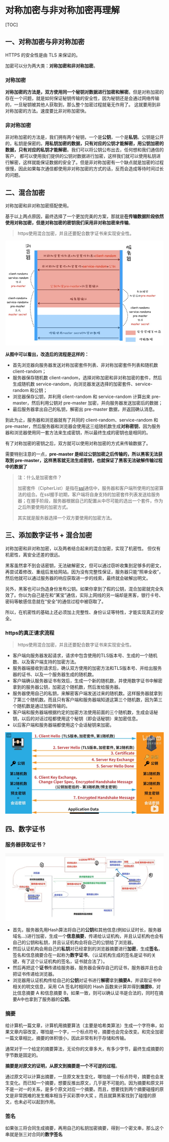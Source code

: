# 对称加密与非对称加密再理解

[TOC]



## 一、对称加密与非对称加密

HTTPS 的安全性是由 TLS 来保证的。

加密可以分为两大类：**对称加密和非对称加密**。

### 对称加密

**对称加密的方法是，双方使用同一个秘钥对数据进行加密和解密**。但是对称加密的存在一个问题，就是如何保证秘钥传输的安全性，因为秘钥还是会通过网络传输的，一旦秘钥被其他人获取到，那么整个加密过程就毫无作用了。 这就要用到非对称加密的方法。速度要比非对称加密快。



### 非对称加密

非对称加密的方法是，我们拥有两个秘钥，一个是**公钥**，一个是**私钥**。公钥是公开的，私钥是保密的。**用私钥加密的数据，只有对应的公钥才能解密，用公钥加密的数据，只有对应的私钥才能解密**。我们可以将公钥公布出去，任何想和我们通信的客户， 都可以使用我们提供的公钥对数据进行加密，这样我们就可以使用私钥进行解密，这样就能保证数据的安全了。但是非对称加密有一个缺点就是加密的过程很慢，因此如果每次通信都使用非对称加密的方式的话，反而会造成等待时间过长的问题。




## 二、混合加密

对称加密和非对称加密搭配使用。

基于以上两点原因，最终选择了一个更加完美的方案，那就是**在传输数据阶段依然使用对称加密，但是对称加密的密钥我们采用非对称加密来传输**。

> https使用混合加密，并且还要配合数字证书来实现安全性。

![](./加密再理解/搭配.jpg)

**从图中可以看出，改造后的流程是这样的：**

- 首先浏览器向服务器发送对称加密套件列表、非对称加密套件列表和随机数 client-random；
- 服务器保存随机数 client-random，选择对称加密和非对称加密的套件，然后生成随机数 service-random，向浏览器发送选择的加密套件、service-random 和公钥；
- 浏览器保存公钥，并利用 client-random 和 service-random 计算出来 pre-master，然后利用公钥对 pre-master 加密，并向服务器发送加密后的数据；
- 最后服务器拿出自己的私钥，解密出 pre-master 数据，并返回确认消息。

到此为止，服务器和浏览器就有了共同的 client-random、service-random 和 pre-master，然后服务器和浏览器会使用这三组随机数生成**对称密钥**，因为服务器和浏览器使用同一套方法来生成密钥，所以最终生成的密钥也是相同的。

有了对称加密的密钥之后，双方就可以使用对称加密的方式来传输数据了。

需要特别注意的一点，**pre-master 是经过公钥加密之后传输的，所以黑客无法获取到 pre-master，这样黑客就无法生成密钥，也就保证了黑客无法破解传输过程中的数据了**

> 注：什么是加密套件？
>
> 加密套件（CipherList）是指在[ssl](https://so.csdn.net/so/search?q=ssl&spm=1001.2101.3001.7020)通信中，服务器和客户端所使用的加密算法的组合。在ssl握手初期，客户端将自身支持的加密套件列表发送给服务器；在握手阶段，服务器根据自己的配置从中尽可能的选出一个套件，作为之后所要使用的加密方式。
>
> 其实就是服务器选择一个双方要使用的加密方法。



## 三、添加数字证书 + 混合加密

对称加密和非对称加密，以及两者结合起来的混合加密，实现了机密性。
但仅有机密性，离安全还差的很远。

黑客虽然拿不到会话密钥，无法破解密文，但可以通过窃听收集到足够多的密文，再尝试着修改、重组后发给网站。因为没有完整性保证，服务器只能“照单全收”，然后他就可以通过服务器的响应获取进一步的线索，最终就会破解出明文。

另外，黑客也可以伪造身份发布公钥。如果你拿到了假的公钥，混合加密就完全失效了。你以为自己是在和“某宝”通信，实际上网线的另一端却是黑客，银行卡号、密码等敏感信息就在“安全”的通信过程中被窃取了。

所以，在机密性的基础上还必须加上完整性、身份认证等特性，才能实现真正的安全。




### https的真正请求流程

> https使用混合加密，并且还要配合数字证书来实现安全性。

- 客户端向服务器发起请求，请求中包含使用的TLS版本号、生成的一个随机数、以及客户端支持的加密方法。
- 服务器端接收到请求后，确认双方使用的加密方法和TLS版本号、并给出服务器的证书、以及一个服务器生成的随机数。
- 客户端确认服务器证书有效后，生成一个新的随机数，并使用数字证书中解密拿到的服务器公钥，加密这个随机数，然后发给服务器。
- 服务器使用自己的私钥，来解密客户端发送过来的随机数。这样服务器就拿到了第三个随机数。而且只有客户端和服务器端知道这第三个随机数，因为第三个随机数是通过加密传输的。
- 客户端和服务器端根据约定的加密方法使用前面的三个随机数，生成会话秘钥，以后的对话过程都使用这个秘钥（即会话秘钥）来加密信息。
- 以后客户端和服务器端都使用这个会话秘钥来加密。

![](./加密再理解/https.jpg)





## 四、数字证书

### 服务器获取证书？

![](./加密再理解/CA.jpg)

- 首先，服务器先用Hash算法将自己的**公钥**和其他信息(例如认证时长，服务器域名...)进行加密，生成一个**信息摘要**，传递给认证机构，并且认证机构也会有自己的公钥和私钥，并且认证机构会将自己的公钥给了浏览器。
- 然后认证机构会用自己的**私钥**对已经拿到的浏览器摘要进行**加密**，生成**签名**，签名和信息摘要合在一起称为**数字证书**，（认证机构生成的签名是证书的关键，有了这个认证机构的签名，证书就合法了）。
- 然后再把这个**证书**传递给服务器，服务器会保存自己的证书，服务器并且也会把证书传递给浏览器。
- 浏览器用认证机构传给自己的**公钥**对证书进行**解密**拿到**摘要A**，并读取证书中相关的明文信息，采用 CA 签名时相同的 Hash 函数来计算并得到**摘要B**，对比信息摘要 A 和信息摘要 B，如果一致，则可以确认证书是合法的，同时在摘要A中也拿到了服务器的**公钥**。



### 摘要

给计算机一篇文章，计算机用摘要算法（主要是哈希类算法）生成一个字符串，如果文章内容改变，哪怕是一个字，一个标点符号，摘要也会完全改变。和完全加密一篇文章相比，摘要的体积很小，因此非常有利于存储和传输。

通常对于一个给定的摘要算法，无论你的文章多大，有多少字节，最终生成摘要的字节数是固定的。

**摘要是对原文的证明，从原文到摘要是一个不可逆的过程**。

通过原文可以计算出摘要，一旦原文发生变化，哪怕是一个标点符号，摘要也会发生变化。而已知一个摘要，想要反推出原文，几乎是不可能的。因为摘要和原文并不是一对一的关系，是多个原文对应一个摘要。而且，想要找到两个摘要碰撞的原文是非常困难的发生概率相当于买彩票中大奖 。而且就算黑客找到了碰撞的原文，也未必可以起到作用。



### 签名

如果张三将合同生成摘要，再用自己的私钥加密摘要，得到一个密文串，那么这个串就是张三对合同的**数字签名**